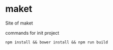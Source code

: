 # maket
Site of maket

commands for init project

```
npm install && bower install && npm run build
```
